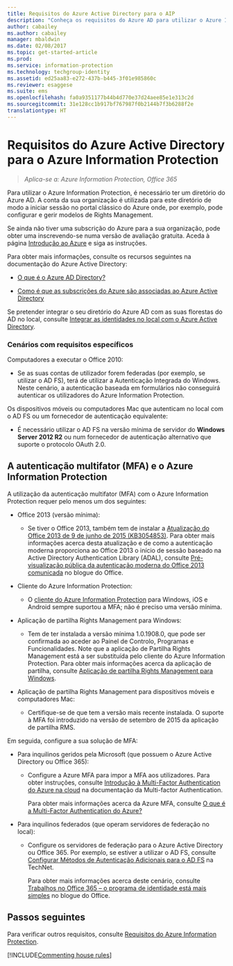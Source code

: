 ```yaml
---
title: Requisitos do Azure Active Directory para o AIP
description: "Conheça os requisitos do Azure AD para utilizar o Azure Information Protection, para que os utilizadores possam ser autenticados com êxito."
author: cabailey
ms.author: cabailey
manager: mbaldwin
ms.date: 02/08/2017
ms.topic: get-started-article
ms.prod: 
ms.service: information-protection
ms.technology: techgroup-identity
ms.assetid: ed25aa83-e272-437b-b445-3f01e985860c
ms.reviewer: esaggese
ms.suite: ems
ms.openlocfilehash: fa0a9351177b44b4d770e37d24aee85e1e313c2d
ms.sourcegitcommit: 31e128cc1b917bf767987f0b2144b7f3b6288f2e
translationtype: HT
---
```

# <a name="azure-active-directory-requirements-for-azure-information-protection"></a>Requisitos do Azure Active Directory para o Azure Information Protection

>*Aplica-se a: Azure Information Protection, Office 365*

Para utilizar o Azure Information Protection, é necessário ter um diretório do Azure AD. A conta da sua organização é utilizada para este diretório de modo a iniciar sessão no portal clássico do Azure onde, por exemplo, pode configurar e gerir modelos de Rights Management.

Se ainda não tiver uma subscrição do Azure para a sua organização, pode obter uma inscrevendo-se numa versão de avaliação gratuita. Aceda à página [Introdução ao Azure](https://account.windowsazure.com/organization) e siga as instruções.

Para obter mais informações, consulte os recursos seguintes na documentação do Azure Active Directory:

-   [O que é o Azure AD Directory?](/active-directory/active-directory-whatis)

-   [Como é que as subscrições do Azure são associadas ao Azure Active Directory](/active-directory/active-directory-how-subscriptions-associated-directory)

Se pretender integrar o seu diretório do Azure AD com as suas florestas do AD no local, consulte [Integrar as identidades no local com o Azure Active Directory](/active-directory/active-directory-aadconnect).

### <a name="scenarios-that-have-specific-requirements"></a>Cenários com requisitos específicos 

Computadores a executar o Office 2010: 

- Se as suas contas de utilizador forem federadas (por exemplo, se utilizar o AD FS), terá de utilizar a Autenticação Integrada do Windows. Neste cenário, a autenticação baseada em formulários não conseguirá autenticar os utilizadores do Azure Information Protection.

Os dispositivos móveis ou computadores Mac que autenticam no local com o AD FS ou um fornecedor de autenticação equivalente:

- É necessário utilizar o AD FS na versão mínima de servidor do **Windows Server 2012 R2** ou num fornecedor de autenticação alternativo que suporte o protocolo OAuth 2.0.

## <a name="multi-factor-authentication-mfa-and-azure-information-protection"></a>A autenticação multifator (MFA) e o Azure Information Protection
A utilização da autenticação multifator (MFA) com o Azure Information Protection requer pelo menos um dos seguintes:

-   Office 2013 (versão mínima):

    -   Se tiver o Office 2013, também tem de instalar a [Atualização do Office 2013 de 9 de junho de 2015 (KB3054853)](https://support.microsoft.com/kb/3054853). Para obter mais informações acerca desta atualização e de como a autenticação moderna proporciona ao Office 2013 o início de sessão baseado na Active Directory Authentication Library (ADAL), consulte [Pré-visualização pública da autenticação moderna do Office 2013 comunicada](https://blogs.office.com/2015/03/23/office-2013-modern-authentication-public-preview-announced/) no blogue do Office.

- Cliente do Azure Information Protection:

    - O [cliente do Azure Information Protection](../rms-client/aip-client.md) para Windows, iOS e Android sempre suportou a MFA; não é preciso uma versão mínima. 

-   Aplicação de partilha Rights Management para Windows:

    -   Tem de ter instalada a versão mínima 1.0.1908.0, que pode ser confirmada ao aceder ao Painel de Controlo, Programas e Funcionalidades. Note que a aplicação de Partilha Rights Management está a ser substituída pelo cliente do Azure Information Protection. Para obter mais informações acerca da aplicação de partilha, consulte [Aplicação de partilha Rights Management para Windows](../rms-client/sharing-app-windows.md).

-   Aplicação de partilha Rights Management para dispositivos móveis e computadores Mac:

    -   Certifique-se de que tem a versão mais recente instalada. O suporte à MFA foi introduzido na versão de setembro de 2015 da aplicação de partilha RMS.

Em seguida, configure a sua solução de MFA:

-   Para inquilinos geridos pela Microsoft (que possuem o Azure Active Directory ou Office 365):

    -   Configure a Azure MFA para impor a MFA aos utilizadores. Para obter instruções, consulte [Introdução à Multi-Factor Authentication do Azure na cloud](/multi-factor-authentication/multi-factor-authentication-get-started-cloud) na documentação da Multi-factor Authentication.

        Para obter mais informações acerca da Azure MFA, consulte [O que é a Multi-Factor Authentication do Azure?](/multi-factor-authentication/multi-factor-authentication)

-   Para inquilinos federados (que operam servidores de federação no local):

    -   Configure os servidores de federação para o Azure Active Directory ou Office 365. Por exemplo, se estiver a utilizar o AD FS, consulte [Configurar Métodos de Autenticação Adicionais para o AD FS](https://technet.microsoft.com/library/dn758113.aspx) na TechNet.

        Para obter mais informações acerca deste cenário, consulte [Trabalhos no Office 365 – o programa de identidade está mais simples](https://blogs.office.com/2014/01/30/the-works-with-office-365-identity-program-now-streamlined/) no blogue do Office.

## <a name="next-steps"></a>Passos seguintes
Para verificar outros requisitos, consulte [Requisitos do Azure Information Protection](requirements-azure-rms.md).

[!INCLUDE[Commenting house rules](../includes/houserules.md)]

